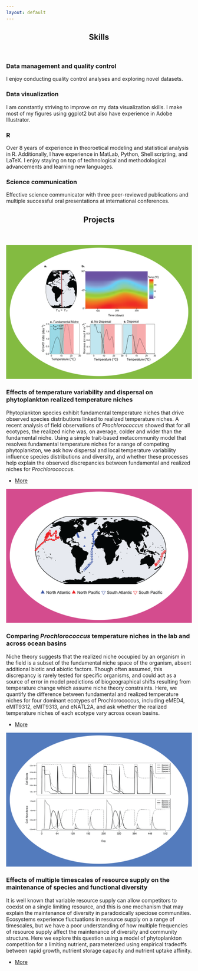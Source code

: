 ```yaml
---
layout: default
---
```


<!-- Section -->
<section>
	<header class="major">
		<h2>Skills</h2>
	</header>
	<div class="features">
		<article>
			<span class="icon fa-table"></span>
			<div class="content">
				<h3>Data management and quality control</h3>
				<p>I enjoy conducting quality control analyses and exploring novel datasets.</p>
			</div>
		</article>
		<article>
			<span class="icon fa-bar-chart"></span>
			<div class="content">
				<h3>Data visualization</h3>
				<p>I am constantly striving to improve on my data visualization skills. I make most of my figures using ggplot2 but also have experience in Adobe Illustrator.</p>
			</div>
		</article>
		<article>
			<span class="icon fa-code"></span>
			<div class="content">
				<h3>R</h3>
				<p>Over 8 years of experience in theoroetical modeling and statistical analysis in R. Additionally, I have experience in MatLab, Python, Shell scripting, and LaTeX. I enjoy staying on top of technological and methodological advancements and learning new languages.</p>
			</div>
		</article>
		<article>
			<span class="icon fa-picture-o"></span>
			<div class="content">
				<h3>Science communication</h3>
				<p>Effective science communicator with three peer-reviewed publications and multiple successful oral presentations at international conferences. </p>
			</div>
		</article>
	</div>
</section>

<!-- Section -->
<section>
	<header class="major">
		<h2>Projects</h2>
	</header>
	<div class="posts">
		<article>
			<a href="#" class="image"><img src="assets/images/model_3.png" alt="" /></a>
			<h3>Effects of temperature variability and dispersal on phytoplankton realized temperature niches</h3>
			<p>Phytoplankton species exhibit fundamental temperature niches that drive observed species distributions linked to realized temperature niches. A recent analysis of field observations of <i>Prochlorococcus</i> showed that for all ecotypes, the realized niche was, on average, colder and wider than the fundamental niche. Using a simple trait-based metacommunity model that resolves fundamental temperature niches for a range of competing phytoplankton, we ask how dispersal and local temperature variability influence species distributions and diversity, and whether these processes help explain the observed discrepancies between fundamental and realized niches for <i>Prochlorococcus</i>.</p>
			<ul class="actions">
				<li><a href="#" class="button">More</a></li>
			</ul>
		</article>
		<article>
			<a href="#" class="image"><img src="assets/images/p2_map.png" alt="" /></a>
			<h3>Comparing <i>Prochlorococcus</i> temperature niches in the lab and across ocean basins</h3>
			<p>Niche theory suggests that the realized niche occupied by an organism in the field is a subset of the fundamental niche space of the organism, absent additional biotic and abiotic factors. Though often assumed, this discrepancy is rarely tested for specific organisms, and could act as a source of error in model predictions of biogeographical shifts resulting from temperature change which assume niche theory constraints. Here, we quantify the difference between fundamental and realized temperature niches for four dominant ecotypes of Prochlorococcus, including eMED4, eMIT9312, eMIT9313, and eNATL2A, and ask whether the realized temperature niches of each ecotype vary across ocean basins. </p>
			<ul class="actions">
				<li><a href="#" class="button">More</a></li>
			</ul>
		</article>
		<article>
			<a href="#" class="image"><img src="assets/images/p1_fig.png" alt="" /></a>
			<h3>Effects of multiple timescales of resource supply on the maintenance of species and functional diversity</h3>
			<p>It is well known that variable resource supply can allow competitors to coexist on a single limiting resource, and this is one mechanism that may explain the maintenance of diversity in paradoxically speciose communities. Ecosystems experience fluctuations in resource supply on a range of timescales, but we have a poor understanding of how multiple frequencies of resource supply affect the maintenance of diversity and community structure. Here we explore this question using a model of phytoplankton competition for a limiting nutrient, parameterized using empirical tradeoffs between rapid growth, nutrient storage capacity and nutrient uptake affinity. </p>
			<ul class="actions">
				<li><a href="#" class="button">More</a></li>
			</ul>
		</article>
	</div>
</section>
